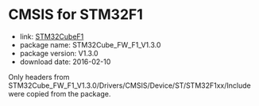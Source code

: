 CMSIS for STM32F1
=================

- link: [STM32CubeF1](http://www.st.com/st-web-ui/active/en/catalog/tools/PF260820)
- package name: STM32Cube_FW_F1_V1.3.0
- package version: V1.3.0
- download date: 2016-02-10

Only headers from STM32Cube_FW_F1_V1.3.0/Drivers/CMSIS/Device/ST/STM32F1xx/Include were copied from the package.
